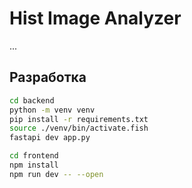 # Hist Image Analyzer

...

## Разработка

```bash
cd backend
python -m venv venv
pip install -r requirements.txt
source ./venv/bin/activate.fish
fastapi dev app.py
```

```bash
cd frontend
npm install
npm run dev -- --open
```
